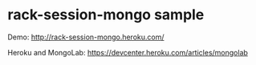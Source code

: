 rack-session-mongo sample
=========================

Demo: <http://rack-session-mongo.heroku.com/>

Heroku and MongoLab: <https://devcenter.heroku.com/articles/mongolab>
